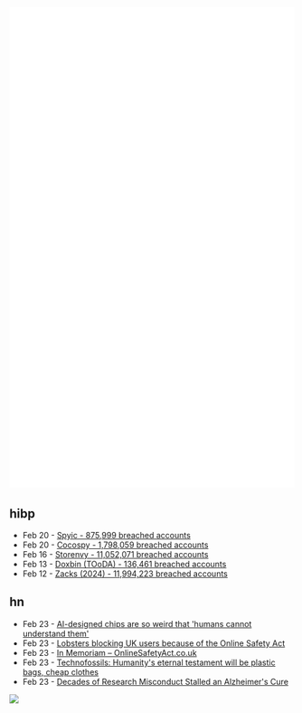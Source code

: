 ![Metrics](https://raw.githubusercontent.com/phixion/phixion/master/metrics.svg)

## hibp

<!--
for https://github.com/phixion/phixion/blob/main/.github/workflows/feeds.yml
-->
<!--START_SECTION:haveibeenpwnd-->
- Feb 20 - [Spyic - 875,999 breached accounts](https://haveibeenpwned.com/PwnedWebsites#Spyic)
- Feb 20 - [Cocospy - 1,798,059 breached accounts](https://haveibeenpwned.com/PwnedWebsites#Cocospy)
- Feb 16 - [Storenvy - 11,052,071 breached accounts](https://haveibeenpwned.com/PwnedWebsites#Storenvy)
- Feb 13 - [Doxbin (TOoDA) - 136,461 breached accounts](https://haveibeenpwned.com/PwnedWebsites#DoxbinTOoDA)
- Feb 12 - [Zacks (2024) - 11,994,223 breached accounts](https://haveibeenpwned.com/PwnedWebsites#Zacks2024)
<!--END_SECTION:haveibeenpwnd-->

## hn

<!--
for https://github.com/phixion/phixion/blob/main/.github/workflows/feeds.yml
-->
<!--START_SECTION:hn-->
- Feb 23 - [AI-designed chips are so weird that 'humans cannot understand them'](https://www.livescience.com/technology/computing/humans-cannot-really-understand-them-weird-ai-designed-chip-is-unlike-any-other-made-by-humans-and-performs-much-better)
- Feb 23 - [Lobsters blocking UK users because of the Online Safety Act](https://lobste.rs/s/ukosa1/uk_users_lobsters_needs_your_help_with)
- Feb 23 - [In Memoriam – OnlineSafetyAct.co.uk](https://onlinesafetyact.co.uk/in_memoriam/)
- Feb 23 - [Technofossils: Humanity's eternal testament will be plastic bags, cheap clothes](https://www.theguardian.com/science/2025/feb/22/technofossils-how-plastic-bags-and-chicken-bones-will-become-our-eternal-legacy)
- Feb 23 - [Decades of Research Misconduct Stalled an Alzheimer's Cure](https://www.sciencefriday.com/articles/doctored-book-excerpt/)
<!--END_SECTION:hn-->

<!--
for https://yhype.me
-->
![](https://hit.yhype.me/github/profile?user_id=13013670)
